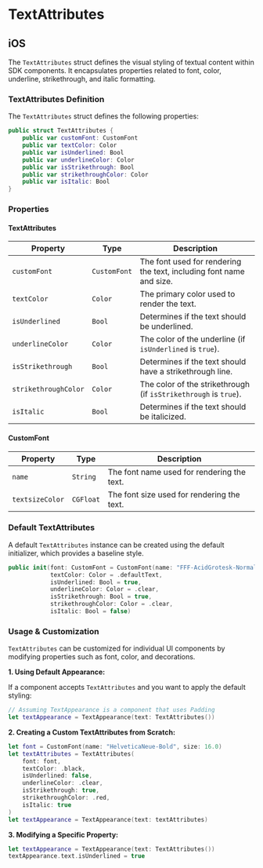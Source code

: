 # TextAttributes

## iOS

The `TextAttributes` struct defines the visual styling of textual content within SDK components. It encapsulates properties related to font, color, underline, strikethrough, and italic formatting.

### TextAttributes Definition

The `TextAttributes` struct defines the following properties:

```swift
public struct TextAttributes {
    public var customFont: CustomFont
    public var textColor: Color
    public var isUnderlined: Bool
    public var underlineColor: Color
    public var isStrikethrough: Bool
    public var strikethroughColor: Color
    public var isItalic: Bool
}
```

### Properties

#### TextAttributes

| Property             | Type         | Description                                                         |
| -------------------- | ------------ | ------------------------------------------------------------------- |
| `customFont`         | `CustomFont` | The font used for rendering the text, including font name and size. |
| `textColor`          | `Color`      | The primary color used to render the text.                          |
| `isUnderlined`       | `Bool`       | Determines if the text should be underlined.                        |
| `underlineColor`     | `Color`      | The color of the underline (if `isUnderlined` is `true`).           |
| `isStrikethrough`    | `Bool`       | Determines if the text should have a strikethrough line.            |
| `strikethroughColor` | `Color`      | The color of the strikethrough (if `isStrikethrough` is `true`).    |
| `isItalic`           | `Bool`       | Determines if the text should be italicized.                        |

#### CustomFont

| Property             | Type         | Description                                                         |
| -------------------- | ------------ | ------------------------------------------------------------------- |
| `name`               | `String`     | The font name used for rendering the text.                          |
| `textsizeColor`      | `CGFloat`    | The font size used for rendering the text.                          |

### Default TextAttributes

A default `TextAttributes` instance can be created using the default initializer, which provides a baseline style.

```swift
public init(font: CustomFont = CustomFont(name: "FFF-AcidGrotesk-Normal", size: 14.0),
            textColor: Color = .defaultText,
            isUnderlined: Bool = true,
            underlineColor: Color = .clear,
            isStrikethrough: Bool = true,
            strikethroughColor: Color = .clear,
            isItalic: Bool = false)
```

### Usage & Customization

`TextAttributes` can be customized for individual UI components by modifying properties such as font, color, and decorations.

**1. Using Default Appearance:**

If a component accepts `TextAttributes` and you want to apply the default styling:

```swift
// Assuming TextAppearance is a component that uses Padding
let textAppearance = TextAppearance(text: TextAttributes())
```

**2. Creating a Custom TextAttributes from Scratch:**

```swift
let font = CustomFont(name: "HelveticaNeue-Bold", size: 16.0)
let textAttributes = TextAttributes(
    font: font,
    textColor: .black,
    isUnderlined: false,
    underlineColor: .clear,
    isStrikethrough: true,
    strikethroughColor: .red,
    isItalic: true
)
let textAppearance = TextAppearance(text: textAttributes)
```

**3. Modifying a Specific Property:**

```swift
let textAppearance = TextAppearance(text: TextAttributes())
textAppearance.text.isUnderlined = true
```
